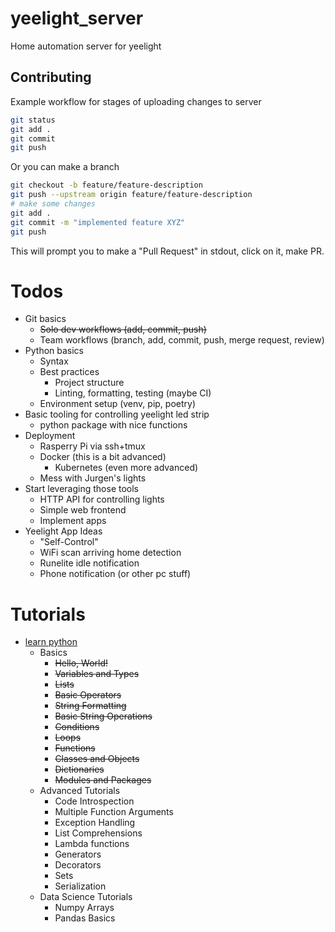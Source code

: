 # yeelight_server
Home automation server for yeelight

## Contributing

Example workflow for stages of uploading changes to server

```sh
git status
git add .
git commit
git push
``` 

Or you can make a branch

```sh
git checkout -b feature/feature-description
git push --upstream origin feature/feature-description
# make some changes
git add .
git commit -m "implemented feature XYZ"
git push
```

This will prompt you to make a "Pull Request" in stdout, click on it, make PR.

# Todos

* Git basics
  * ~~Solo dev workflows (add, commit, push)~~
  * Team workflows (branch, add, commit, push, merge request, review)
* Python basics
  * Syntax
  * Best practices
    * Project structure
    * Linting, formatting, testing (maybe CI)
  * Environment setup (venv, pip, poetry)
* Basic tooling for controlling yeelight led strip
  * python package with nice functions
* Deployment
  * Rasperry Pi via ssh+tmux
  * Docker (this is a bit advanced)
    * Kubernetes (even more advanced)
  * Mess with Jurgen's lights
* Start leveraging those tools
  * HTTP API for controlling lights
  * Simple web frontend
  * Implement apps
* Yeelight App Ideas
  * "Self-Control"
  * WiFi scan arriving home detection
  * Runelite idle notification
  * Phone notification (or other pc stuff)

# Tutorials

* [learn python](https://www.learnpython.org/)
  * Basics
      * ~~Hello, World!~~
      * ~~Variables and Types~~
      * ~~Lists~~
      * ~~Basic Operators~~
      * ~~String Formatting~~
      * ~~Basic String Operations~~
      * ~~Conditions~~
      * ~~Loops~~
      * ~~Functions~~
      * ~~Classes and Objects~~
      * ~~Dictionaries~~
      * ~~Modules and Packages~~
  * Advanced Tutorials
      * Code Introspection
      * Multiple Function Arguments
      * Exception Handling
      * List Comprehensions
      * Lambda functions
      * Generators
      * Decorators
      * Sets
      * Serialization
  * Data Science Tutorials
      * Numpy Arrays
      * Pandas Basics

